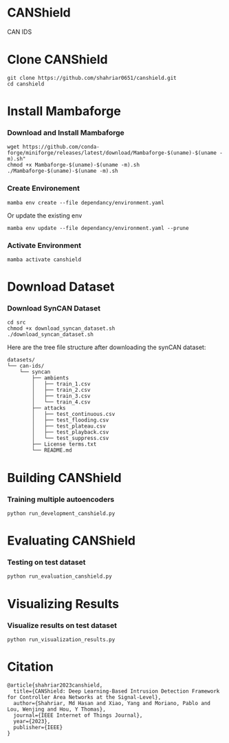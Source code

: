 # CANShield
CAN IDS

# Clone CANShield

```
git clone https://github.com/shahriar0651/canshield.git
cd canshield
```

# Install Mambaforge
### Download and Install Mambaforge
```
wget https://github.com/conda-forge/miniforge/releases/latest/download/Mambaforge-$(uname)-$(uname -m).sh"
chmod +x Mambaforge-$(uname)-$(uname -m).sh
./Mambaforge-$(uname)-$(uname -m).sh
```
### Create Environement
```
mamba env create --file dependancy/environment.yaml
```
Or update the existing env
```
mamba env update --file dependancy/environment.yaml --prune
```

### Activate Environment
```
mamba activate canshield
```

# Download Dataset

### Download SynCAN Dataset

```
cd src
chmod +x download_syncan_dataset.sh
./download_syncan_dataset.sh
```

Here are the tree file structure after downloading the synCAN dataset:
```
datasets/
└── can-ids/
    └── syncan
        ├── ambients
        │   ├── train_1.csv
        │   ├── train_2.csv
        │   ├── train_3.csv
        │   └── train_4.csv
        ├── attacks
        │   ├── test_continuous.csv
        │   ├── test_flooding.csv
        │   ├── test_plateau.csv
        │   ├── test_playback.csv
        │   └── test_suppress.csv
        ├── License terms.txt
        └── README.md
```

# Building CANShield

### Training multiple autoencoders
```
python run_development_canshield.py
```

# Evaluating CANShield

### Testing on test dataset
```
python run_evaluation_canshield.py
```

# Visualizing Results

### Visualize results on test dataset
```
python run_visualization_results.py
```

# Citation
```
@article{shahriar2023canshield,
  title={CANShield: Deep Learning-Based Intrusion Detection Framework for Controller Area Networks at the Signal-Level},
  author={Shahriar, Md Hasan and Xiao, Yang and Moriano, Pablo and Lou, Wenjing and Hou, Y Thomas},
  journal={IEEE Internet of Things Journal},
  year={2023},
  publisher={IEEE}
}
```